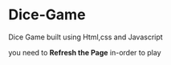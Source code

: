 # Dice-Game
Dice Game built using Html,css and Javascript


<p>you need to <strong>Refresh the Page</strong> in-order to play</p>
